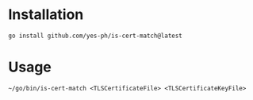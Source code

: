 # Installation

    go install github.com/yes-ph/is-cert-match@latest

# Usage

    ~/go/bin/is-cert-match <TLSCertificateFile> <TLSCertificateKeyFile>